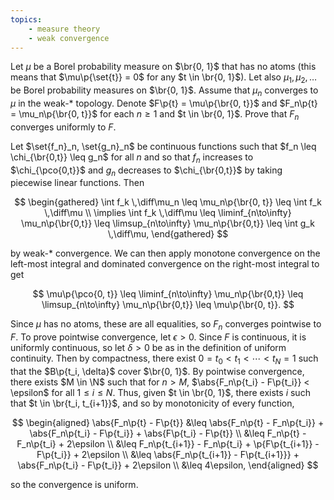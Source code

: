 ```yaml
---
topics:
    - measure theory
    - weak convergence
---
```


<problem>

Let $\mu$ be a Borel probability measure on $\br{0, 1}$ that has no atoms (this means that $\mu\p{\set{t}} = 0$ for any $t \in \br{0, 1}$). Let also $\mu_1, \mu_2, \ldots$ be Borel probability measures on $\br{0, 1}$. Assume that $\mu_n$ converges to $\mu$ in the weak-\* topology. Denote $F\p{t} = \mu\p{\br{0, t}}$ and $F_n\p{t} = \mu_n\p{\br{0, t}}$ for each $n \geq 1$ and $t \in \br{0, 1}$. Prove that $F_n$ converges uniformly to $F$.

</problem>

<solution>

Let $\set{f_n}_n, \set{g_n}_n$ be continuous functions such that $f_n \leq \chi_{\br{0,t}} \leq g_n$ for all $n$ and so that $f_n$ increases to $\chi_{\pco{0,t}}$ and $g_n$ decreases to $\chi_{\br{0,t}}$ by taking piecewise linear functions. Then

$$
\begin{gathered}
    \int f_k \,\diff\mu_n
        \leq \mu_n\p{\br{0, t}}
        \leq \int f_k \,\diff\mu \\
    \implies
    \int f_k \,\diff\mu
        \leq \liminf_{n\to\infty} \mu_n\p{\br{0,t}}
        \leq \limsup_{n\to\infty} \mu_n\p{\br{0,t}}
        \leq \int g_k \,\diff\mu,
\end{gathered}
$$

by weak-\* convergence. We can then apply monotone convergence on the left-most integral and dominated convergence on the right-most integral to get

$$
\mu\p{\pco{0, t}}
        \leq \liminf_{n\to\infty} \mu_n\p{\br{0,t}}
        \leq \limsup_{n\to\infty} \mu_n\p{\br{0,t}}
        \leq \mu\p{\br{0, t}}.
$$

Since $\mu$ has no atoms, these are all equalities, so $F_n$ converges pointwise to $F$. To prove pointwise convergence, let $\epsilon > 0$. Since $F$ is continuous, it is uniformly continuous, so let $\delta > 0$ be as in the definition of uniform continuity. Then by compactness, there exist $0 = t_0 < t_1 < \cdots < t_N = 1$ such that the $B\p{t_i, \delta}$ cover $\br{0, 1}$. By pointwise convergence, there exists $M \in \N$ such that for $n > M$, $\abs{F_n\p{t_i} - F\p{t_i}} < \epsilon$ for all $1 \leq i \leq N$. Thus, given $t \in \br{0, 1}$, there exists $i$ such that $t \in \br{t_i, t_{i+1}}$, and so by monotonicity of every function,

$$
\begin{aligned}
    \abs{F_n\p{t} - F\p{t}}
        &\leq \abs{F_n\p{t} - F_n\p{t_i}} + \abs{F_n\p{t_i} - F\p{t_i}} + \abs{F\p{t_i} - F\p{t}} \\
        &\leq F_n\p{t} - F_n\p{t_i} + 2\epsilon \\
        &\leq F_n\p{t_{i+1}} - F_n\p{t_i} + \p{F\p{t_{i+1}} - F\p{t_i}} + 2\epsilon \\
        &\leq \abs{F_n\p{t_{i+1}} - F\p{t_{i+1}}} + \abs{F_n\p{t_i} - F\p{t_i}} + 2\epsilon \\
        &\leq 4\epsilon,
\end{aligned}
$$

so the convergence is uniform.

</solution>
